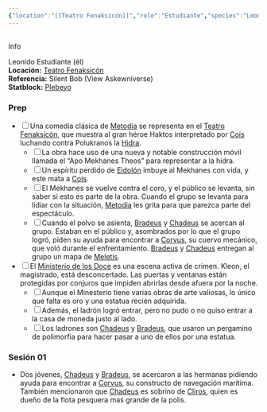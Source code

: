 ```yaml
---
{"location":"[[Teatro Fenaksicón]]","role":"Estudiante","species":"Leonido","pronouns":"él","reference":"Silent Bob (View Askewniverse)","description":"Leonido Estudiante (él)","statblock":"[[Plebeyo]]","patron":"","type":"Personas","dg-publish":true,"dg-publish-dm":true,"permalink":"/personas/chadeus/","dgPassFrontmatter":true}
---
```


<p><span><div data-callout-metadata="" data-callout-fold="" data-callout="info" class="callout node-insert-event"><div class="callout-title" dir="auto"><div class="callout-icon"><svg width="16" height="16"></svg></div><div class="callout-title-inner">Info</div></div><div class="callout-content">
<p dir="auto">Leonido Estudiante (él)<br>
<strong>Locación:</strong> <a data-tooltip-position="top" aria-label="Lugares/Teatro Fenaksicón.md" data-href="Lugares/Teatro Fenaksicón.md" href="Lugares/Teatro Fenaksicón.md" class="internal-link" target="_blank" rel="noopener nofollow">Teatro Fenaksicón</a><br>
<strong>Referencia:</strong> Silent Bob (View Askewniverse)<br>
<strong>Statblock:</strong> <a data-tooltip-position="top" aria-label="Statblocks/Plebeyo.md" data-href="Statblocks/Plebeyo.md" href="Statblocks/Plebeyo.md" class="internal-link" target="_blank" rel="noopener nofollow">Plebeyo</a></p>
</div></div></span></p><h3><span>Prep</span></h3><div><ul class="contains-task-list"><li data-task=" " class="dataview task-list-item"><input type="checkbox" class="dataview task-list-item-checkbox"><span>Una comedia clásica de <a data-tooltip-position="top" aria-label="Personas/Metodia" data-href="Personas/Metodia" href="Personas/Metodia" class="internal-link" target="_blank" rel="noopener nofollow">Metodia</a> se representa en el <a data-tooltip-position="top" aria-label="Lugares/Teatro Fenaksicón" data-href="Lugares/Teatro Fenaksicón" href="Lugares/Teatro Fenaksicón" class="internal-link" target="_blank" rel="noopener nofollow">Teatro Fenaksicón</a>, que muestra al gran héroe Haktos interpretado por <a data-tooltip-position="top" aria-label="Personas/Cois" data-href="Personas/Cois" href="Personas/Cois" class="internal-link" target="_blank" rel="noopener nofollow">Cois</a> luchando contra Polukranos la <a data-tooltip-position="top" aria-label="Statblocks/Hidra" data-href="Statblocks/Hidra" href="Statblocks/Hidra" class="internal-link" target="_blank" rel="noopener nofollow">Hidra</a>.</span><ul class="contains-task-list"><li data-task=" " class="dataview task-list-item"><input type="checkbox" class="dataview task-list-item-checkbox"><span>La obra hace uso de una nueva y notable construcción móvil llamada el “Apo Mekhanes Theos” para representar a la hidra.</span></li><li data-task=" " class="dataview task-list-item"><input type="checkbox" class="dataview task-list-item-checkbox"><span>Un espíritu perdido de <a data-tooltip-position="top" aria-label="Statblocks/Eidolón" data-href="Statblocks/Eidolón" href="Statblocks/Eidolón" class="internal-link" target="_blank" rel="noopener nofollow">Eidolón</a> imbuye al Mekhanes con vida, y este mata a <a data-tooltip-position="top" aria-label="Personas/Cois" data-href="Personas/Cois" href="Personas/Cois" class="internal-link" target="_blank" rel="noopener nofollow">Cois</a>.</span></li><li data-task=" " class="dataview task-list-item"><input type="checkbox" class="dataview task-list-item-checkbox"><span>El Mekhanes se vuelve contra el coro, y el público se levanta, sin saber si esto es parte de la obra. Cuando el grupo se levanta para lidiar con la situación, <a data-tooltip-position="top" aria-label="Personas/Metodia" data-href="Personas/Metodia" href="Personas/Metodia" class="internal-link" target="_blank" rel="noopener nofollow">Metodia</a> les grita para que parezca parte del espectáculo.</span></li><li data-task=" " class="dataview task-list-item"><input type="checkbox" class="dataview task-list-item-checkbox"><span>Cuando el polvo se asienta, <a data-tooltip-position="top" aria-label="Personas/Bradeus" data-href="Personas/Bradeus" href="Personas/Bradeus" class="internal-link" target="_blank" rel="noopener nofollow">Bradeus</a> y <a data-tooltip-position="top" aria-label="Personas/Chadeus" data-href="Personas/Chadeus" href="Personas/Chadeus" class="internal-link" target="_blank" rel="noopener nofollow">Chadeus</a> se acercan al grupo. Estaban en el público y, asombrados por lo que el grupo logró, piden su ayuda para encontrar a <a data-tooltip-position="top" aria-label="Items/Corvus" data-href="Items/Corvus" href="Items/Corvus" class="internal-link" target="_blank" rel="noopener nofollow">Corvus</a>, su cuervo mecánico, que voló durante el enfrentamiento. <a data-tooltip-position="top" aria-label="Personas/Bradeus" data-href="Personas/Bradeus" href="Personas/Bradeus" class="internal-link" target="_blank" rel="noopener nofollow">Bradeus</a> y <a data-tooltip-position="top" aria-label="Personas/Chadeus" data-href="Personas/Chadeus" href="Personas/Chadeus" class="internal-link" target="_blank" rel="noopener nofollow">Chadeus</a> entregan al grupo un mapa de <a data-tooltip-position="top" aria-label="Lugares/Meletis" data-href="Lugares/Meletis" href="Lugares/Meletis" class="internal-link" target="_blank" rel="noopener nofollow">Meletis</a>.</span></li></ul></li><li data-task=" " class="dataview task-list-item"><input type="checkbox" class="dataview task-list-item-checkbox"><span>El <a data-tooltip-position="top" aria-label="Lugares/Ministerio de los Doce" data-href="Lugares/Ministerio de los Doce" href="Lugares/Ministerio de los Doce" class="internal-link" target="_blank" rel="noopener nofollow">Ministerio de los Doce</a> es una escena activa de crimen. Kleon, el magistrado, está desconcertado. Las puertas y ventanas están protegidas por conjuros que impiden abrirlas desde afuera por la noche.</span><ul class="contains-task-list"><li data-task=" " class="dataview task-list-item"><input type="checkbox" class="dataview task-list-item-checkbox"><span>Aunque el Minesterio tiene varias obras de arte valiosas, lo único que falta es oro y una estatua recién adquirida.</span></li><li data-task=" " class="dataview task-list-item"><input type="checkbox" class="dataview task-list-item-checkbox"><span>Además, el ladrón logró entrar, pero no pudo o no quiso entrar a la casa de moneda justo al lado.</span></li><li data-task=" " class="dataview task-list-item"><input type="checkbox" class="dataview task-list-item-checkbox"><span>Los ladrones son <a data-tooltip-position="top" aria-label="Personas/Chadeus" data-href="Personas/Chadeus" href="Personas/Chadeus" class="internal-link" target="_blank" rel="noopener nofollow">Chadeus</a> y <a data-tooltip-position="top" aria-label="Personas/Bradeus" data-href="Personas/Bradeus" href="Personas/Bradeus" class="internal-link" target="_blank" rel="noopener nofollow">Bradeus</a>, que usaron un pergamino de polimorfia para hacer pasar a uno de ellos por una estatua.</span></li></ul></li></ul></div><h3><span>Sesión 01</span></h3><p><ul class="dataview dataview-ul dataview-result-list-root-ul"><li class="dataview-result-list-li"><span>Dos jóvenes, <a data-tooltip-position="top" aria-label="Personas/Chadeus" data-href="Personas/Chadeus" href="Personas/Chadeus" class="internal-link" target="_blank" rel="noopener nofollow">Chadeus</a> y <a data-tooltip-position="top" aria-label="Personas/Bradeus" data-href="Personas/Bradeus" href="Personas/Bradeus" class="internal-link" target="_blank" rel="noopener nofollow">Bradeus</a>, se acercaron a las hermanas pidiendo ayuda para encontrar a <a data-tooltip-position="top" aria-label="Items/Corvus" data-href="Items/Corvus" href="Items/Corvus" class="internal-link" target="_blank" rel="noopener nofollow">Corvus</a>, su constructo de navegación marítima. También mencionaron que <a data-tooltip-position="top" aria-label="Personas/Chadeus" data-href="Personas/Chadeus" href="Personas/Chadeus" class="internal-link" target="_blank" rel="noopener nofollow">Chadeus</a> es sobrino de <a data-tooltip-position="top" aria-label="Personas/Cliros" data-href="Personas/Cliros" href="Personas/Cliros" class="internal-link" target="_blank" rel="noopener nofollow">Cliros</a>, quien es dueño de la flota pesquera maś grande de la polis.</span></li></ul></p>